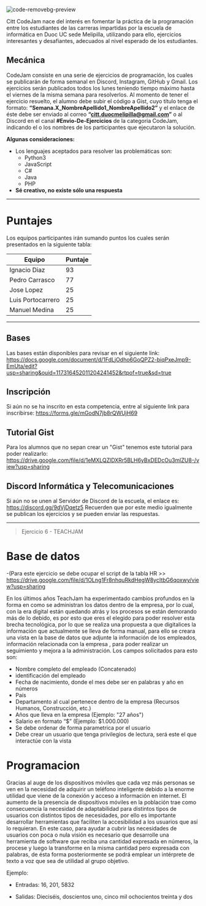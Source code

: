 ![code-removebg-preview](https://user-images.githubusercontent.com/89506648/132259163-56c1cf2a-2e01-48d7-b1b8-a03077e560eb.png)

Citt CodeJam nace del interés en fomentar la práctica de la programación entre los estudiantes de las carreras impartidas por la escuela de informática en Duoc UC sede Melipilla, utilizando para ello, ejercicios interesantes y desafiantes, adecuados al nivel esperado de los estudiantes.

## Mecánica
CodeJam consiste en una serie de ejercicios de programación, los cuales se publicarán de forma semanal en Discord, Instagram, GitHub y Gmail. 
Los ejercicios serán publicados todos los lunes teniendo tiempo máximo hasta el viernes de la misma semana para resolverlos.
Al momento de tener el ejercicio resuelto, el alumno debe subir el código a Gist, cuyo título tenga el formato: **“Semana.X_NombreApellido1_NombreApellido2”** y el enlace de éste debe ser enviado al correo **“citt.duocmelipilla@gmail.com”** o al Discord en el canal **#Envio-De-Ejercicios** de la categoria CodeJam, indicando el o los nombres de los participantes que ejecutaron la solución.

**Algunas consideraciones:**
- Los lenguajes aceptados para resolver las problemáticas son:
  - Python3
  - JavaScript
  - C#
  - Java
  - PHP
- **Sé creativo, no existe sólo una respuesta**

------

# Puntajes

Los equipos participantes irán sumando puntos los cuales serán presentados en la siguiente tabla:

| Equipo | Puntaje |
| ------ | ------ |
| Ignacio Diaz | 93 |
| Pedro Carrasco | 77 |
| Jose Lopez | 25 |
| Luis Portocarrero | 25 |
| Manuel Medina | 25 |

-----

## Bases

Las bases están disponibles para revisar en el siguiente link: https://docs.google.com/document/d/1FdLjOdho6GoQPZ2-biqPxeJmp9-EmUta/edit?usp=sharing&ouid=117316452011204241452&rtpof=true&sd=true

## Inscripción

Si aún no se ha inscrito en esta competencia, entre al siguiente link para inscribirse: https://forms.gle/mGodN7jb8rQWUjH69

## Tutorial Gist

Para los alumnos que no sepan crear un "Gist" tenemos este tutorial para poder realizarlo: https://drive.google.com/file/d/1eMXLQZlDXRr5BLH6yBxDEDcOu3mlZU8-/view?usp=sharing

## Discord Informática y Telecomunicaciones

Si aún no se unen al Servidor de Discord de la escuela, el enlace es: https://discord.gg/9dVjDqetz5
Recuerden que por este medio igualmente se publican los ejercicios y se pueden enviar las respuestas.

-----


> Ejercicio 6 - TEACHJAM

# Base de datos
-(Para este ejercicio se debe ocupar el script de la tabla HR >> https://drive.google.com/file/d/1OLng1Fr8nhquRkdHegW8ycItbG6qoxwy/view?usp=sharing

En los últimos años TeachJam ha experimentado cambios profundos en la forma en como se administran los datos dentro de la empresa, por lo cual, con la era digital están quedando atrás y los procesos se están demorando más de lo debido, es por esto que eres el elegido para poder resolver esta brecha tecnológica, por lo que se realiza una propuesta a que digitalices la información que actualmente se lleva de forma manual, para ello se creara una vista en la base de datos que adjunte la información de los empleados, información relacionada con la empresa , para poder realizar un seguimiento y mejora a la administración.
Los campos solicitados para esto son:
- Nombre completo del empleado (Concatenado)
-	identificación del empleado
-	Fecha de nacimiento, donde el mes debe ser en palabras y año en números
-	País
-	Departamento al cual pertenece dentro de la empresa (Recursos Humanos, Construcción, etc.)
-	Años que lleva en la empresa (Ejemplo: "27 años")
-	Salario en formato “$” (Ejemplo: $1.000.000)
- Se debe ordenar de forma parametrica por el usuario
- Debe crear un usuario que tenga privilegios de lectura, será este el que interactúe con la vista


# Programacion
Gracias al auge de los dispositivos móviles que cada vez más personas se ven en la necesidad de adquirir un teléfono inteligente debido a la enorme utilidad que viene de la conexión y acceso a información en internet. El aumento de la presencia de dispositivos móviles en la población trae como consecuencia la necesidad de adaptabilidad para distintos tipos de usuarios con distintos tipos de necesidades, por ello es importante desarrollar herramientas que faciliten la accesibilidad a los usuarios que así lo requieran. En este caso, para ayudar a cubrir las necesidades de usuarios con poca o nula visión es necesario que desarrolle una herramienta de software que reciba una cantidad expresada en números, la procese y luego la transforme en la misma cantidad pero expresada con palabras, de ésta forma posteriormente se podrá emplear un intérprete de texto a voz que sea de utilidad al grupo objetivo.

Ejemplo:

- Entradas: 16, 201, 5832

- Salidas: Dieciséis, doscientos uno, cinco mil ochocientos treinta y dos


